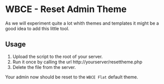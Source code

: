 # WBCE - Reset Admin Theme
As we will experiment quite a lot whith themes and templates it might be a good idea to add this little tool.

## Usage
  1. Upload the script to the root of your server.
  2. Run it once by calling the url http://yourserver/resettheme.php
  3. Delete the file from the server.

Your admin now should be reset to the `WBCE Flat` default theme.
